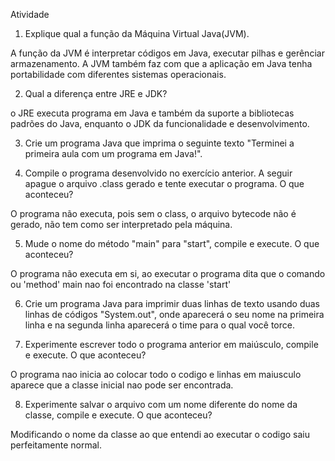 
Atividade 


1. Explique qual a função da Máquina Virtual Java(JVM).


A função da JVM é interpretar códigos em Java, executar pilhas e gerênciar armazenamento. A JVM também faz com que a aplicação em Java tenha portabilidade com diferentes sistemas operacionais. 


2. Qual a diferença entre JRE e JDK?


o JRE executa programa em Java e também da suporte a bibliotecas padrões do Java, enquanto o JDK da funcionalidade e desenvolvimento. 


3. Crie um programa Java que imprima o seguinte texto "Terminei a primeira aula com um programa em Java!". 

4. Compile o programa desenvolvido no exercício anterior. A seguir apague o arquivo .class gerado e tente executar o programa. O que aconteceu? 


O programa não executa, pois sem o class, o arquivo bytecode não é gerado, não tem como ser interpretado pela máquina.


5. Mude o nome do método "main" para "start", compile e execute. O que aconteceu?


O programa não executa em si, ao executar o programa dita que o comando ou 'method' main nao foi encontrado na classe 'start' 

6. Crie um programa Java para imprimir duas linhas de texto usando duas linhas de códigos "System.out", onde aparecerá o seu nome na primeira linha e na segunda linha aparecerá o time para o qual você torce.

7. Experimente escrever todo o programa anterior em maiúsculo, compile e execute. O que aconteceu?


O programa nao inicia ao colocar todo o codigo e linhas em maiusculo aparece que a classe inicial nao pode ser encontrada.

8. Experimente salvar o arquivo com um nome diferente do nome da classe, compile e execute. O que aconteceu? 


Modificando o nome da classe ao que entendi ao executar o codigo saiu perfeitamente normal.
